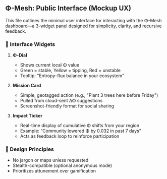 ## Φ-Mesh: Public Interface (Mockup UX)

This file outlines the minimal user interface for interacting with the Φ-Mesh dashboard—a 3-widget panel designed for simplicity, clarity, and recursive feedback.

### 🧭 Interface Widgets

1. **Φ-Dial**
   - Shows current local Φ value
   - Green = stable, Yellow = tipping, Red = unstable
   - Tooltip: "Entropy–flux balance in your ecosystem"

2. **Mission Card**
   - Simple, geotagged action (e.g., "Plant 3 trees here before Friday")
   - Pulled from cloud-sent ΔΦ suggestions
   - Screenshot-friendly format for social sharing

3. **Impact Ticker**
   - Real-time display of cumulative Φ shifts from your region
   - Example: “Community lowered Φ by 0.032 in past 7 days”
   - Acts as feedback loop to reinforce participation

### 🧠 Design Principles

- No jargon or maps unless requested
- Stealth-compatible (optional anonymous mode)
- Prioritizes attunement over gamification
